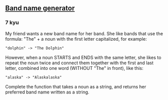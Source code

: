 <h2><a href=https://www.codewars.com/kata/59727ff285281a44e3000011/train/javascript target="_blank">Band name generator</a></h2><h3>7 kyu</h3><p>My friend wants a new band name for her band. She like bands that use the formula: "The" + a noun with the first letter capitalized, for example:</p><p><code>"dolphin" -&gt; "The Dolphin"</code></p><p>However, when a noun STARTS and ENDS with the same letter, she likes to repeat the noun twice and connect them together with the first and last letter, combined into one word (WITHOUT "The" in front), like this:</p><p><code>"alaska" -&gt; "Alaskalaska"</code></p><p>Complete the function that takes a noun as a string, and returns her preferred band name written as a string.</p>